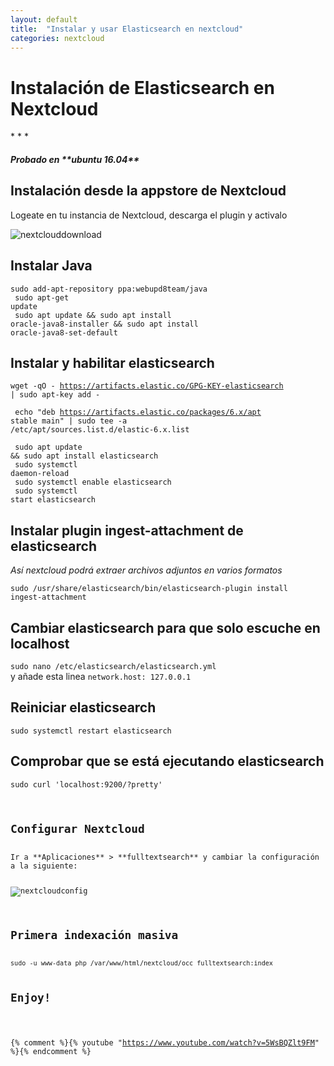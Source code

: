 ```yaml
---
layout: default
title:  "Instalar y usar Elasticsearch en nextcloud"
categories: nextcloud
---
```

<h1>Instalación de Elasticsearch en Nextcloud</h1>
* * *

<h5>Probado en **ubuntu 16.04**</h5>

<h2>Instalación desde la appstore de Nextcloud</h2>

Logeate en tu instancia de Nextcloud, descarga el plugin y activalo

![nextclouddownload](/blog/assets/img/elasticsearchdownload.png)

<h2>Instalar Java</h2>

<code>sudo add-apt-repository ppa:webupd8team/java<br>
sudo apt-get update<br>
sudo apt update && sudo apt install oracle-java8-installer && sudo apt install oracle-java8-set-default</code><br>

<h2>Instalar y habilitar elasticsearch</h2>

<code>wget -qO - https://artifacts.elastic.co/GPG-KEY-elasticsearch | sudo apt-key add -<br><br> echo "deb https://artifacts.elastic.co/packages/6.x/apt stable main" | sudo tee -a /etc/apt/sources.list.d/elastic-6.x.list<br><br>
sudo apt update && sudo apt install elasticsearch<br>
sudo systemctl daemon-reload<br>
sudo systemctl enable elasticsearch<br>
sudo systemctl start elasticsearch</code><br>

<h2>Instalar plugin ingest-attachment de elasticsearch</h2>
<em>Así nextcloud podrá extraer archivos adjuntos en varios formatos</em>

<code>sudo /usr/share/elasticsearch/bin/elasticsearch-plugin install ingest-attachment</code><br>

<h2>Cambiar elasticsearch para que solo escuche en localhost</h2>
<code>sudo nano /etc/elasticsearch/elasticsearch.yml</code><br>
y añade esta linea <code>network.host: 127.0.0.1</code><br>

<h2>Reiniciar elasticsearch</h2>
<code>sudo systemctl restart elasticsearch</code><br>

<h2>Comprobar que se está ejecutando elasticsearch</h2>
<code>sudo curl 'localhost:9200/?pretty'<br>

<h2>Configurar Nextcloud</h2>
Ir a **Aplicaciones** > **fulltextsearch** y cambiar la configuración a la siguiente:

![nextcloudconfig](/blog/assets/img/elasticsearchconfig.png)

<h2>Primera indexación masiva</h2>
<code>sudo -u www-data php /var/www/html/nextcloud/occ fulltextsearch:index</code>

<h2>Enjoy!</h2>

 {% comment %}{% youtube "https://www.youtube.com/watch?v=5WsBQZlt9FM" %}{% endcomment %}

